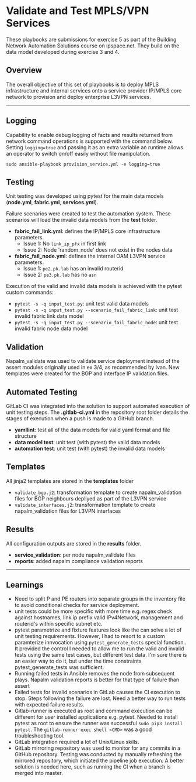 
# Validate and Test MPLS/VPN Services
These playbooks are submissions for exercise 5 as part of the Building Network Automation Solutions course on ipspace.net. They build on the data model developed during exercise 3 and 4.

## Overview
The overall objective of this set of playbooks is to deploy MPLS infrastructure and internal services onto a service provider IP/MPLS core network to provision and deploy enterprise L3VPN services. 

---
## Logging 
Capability to enable debug logging of facts and results returned from network command operations is supported with the command below. Setting `logging=true` and passing it as an extra variable an runtime allows an operator to switch on/off easily without file manipulation.

`sudo ansible-playbook provision_service.yml -e logging=true`

## Testing 
Unit testing was developed using pytest for the main data models (**node.yml**, **fabric.yml**, **services.yml**).

Failure scenarios were created to test the automation system. These scenarios will load the invalid data models from the **test** folder.

- **fabric_fail_link.yml**: defines the IP/MPLS core infrastructure parameters. 
  - Issue 1: No `link_ip_pfx` in first link
  - Issue 2: Node 'random_node' does not exist in the nodes data
- **fabric_fail_node.yml**: defines the internal OAM L3VPN service parameters.
  - Issue 1: `pe2.pk.lab` has an invalid routerid
  - Issue 2: `pe3.pk.lab` has no `asn` 
  
Execution of the valid and invalid data models is achieved with the pytest custom commands:

- `pytest -s -q input_test.py`: unit test valid data models 
- `pytest -s -q input_test.py --scenario_fail_fabric_link`: unit test invalid fabric link data model
- `pytest -s -q input_test.py --scenario_fail_fabric_node`: unit test invalid fabric node data model

## Validation
Napalm_validate was used to validate service deployment instead of the assert modules originally used in ex 3/4, as recommended by Ivan. New templates were created for the BGP and interface IP validation files. 

## Automated Testing
GitLab CI was integrated into the solution to support automated execution of unit testing steps. The **.gitlab-ci.yml** in the repository root folder details the stages of execution when a push is made to a GitHub branch. 

- **yamllint**: test all of the data models for valid yaml format and file structure
- **data model test**: unit test (with pytest) the valid data models
- **automation test**: unit test (with pytest) the invalid data models

## Templates
All jinja2 templates are stored in the **templates** folder
- `validate_bgp.j2`: transformation template to create napalm_validation files for BGP neighbours depliyed as part of the L3VPN service
- `validate_interfaces.j2`: transformation template to create napalm_validation files for L3VPN interfaces

## Results
All configuration outputs are stored in the **results** folder.

- **service_validation**: per node napalm_validate files
- **reports**: added napalm compliance validation reports 

---
## Learnings
- Need to split P and PE routers into separate groups in the inventory file to avoid conditional checks for service deployment.
- unit tests could be more specific with more time e.g. regex check against hostnames, link ip prefix valid IPv4Network, management and routerid's within specific subnet etc. 
- pytest parametrize and fixture features look like the can solve a lot of unit testing requirements. However, I had to resort to a custom paramterize innvocation using `pytest_generate_tests` special function.. It provided the control I needed to allow me to run the valid and invalid tests using the same test cases, but different test data. I'm sure there is an easier way to do it, but under the time constraints pytest_generate_tests was sufficient. 
- Running failed tests in Ansible removes the node from subsequent plays. Napalm validation reports is better for that type of failure than assert
- Failed tests for invalid scenarios in GitLab causes the CI execution to stop. Steps following the failure are lost. Need a better way to run tests with expected failure results.
- Gitlab-runner is executed as root and command execution can be different for user installed applications e.g. pytest. Needed to install pytest as root to ensure the runner was successful `sudo pip3 install pytest`. The `gitlab-runner exec shell <CMD>` was a good troubleshooting tool.
- GitLab integration required a lot of Unix/Linux skills.
- GitLab mirroring repository was used to monitor for any commits in a GitHub repository. Testing was conducted by manually refreshing the mirrored repository, which initiated the pipeline job execution. A better solution is needed here, such as running the CI when a branch is merged into master.


